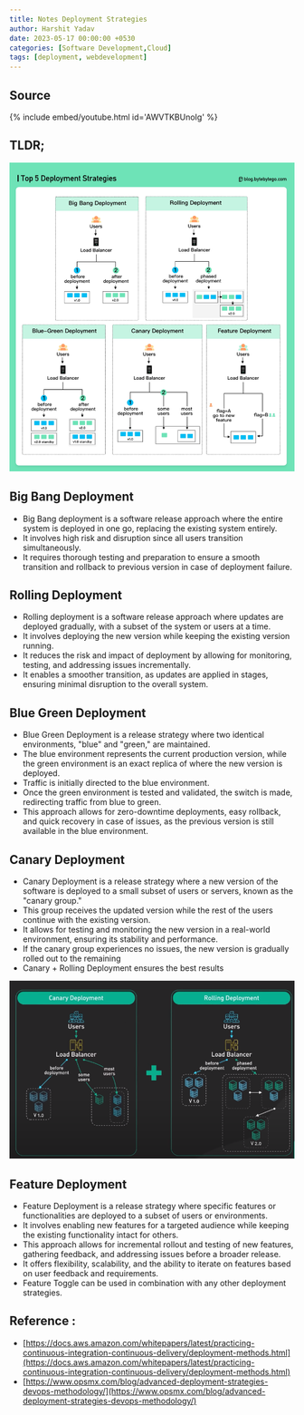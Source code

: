 ```yaml
---
title: Notes Deployment Strategies 
author: Harshit Yadav
date: 2023-05-17 00:00:00 +0530
categories: [Software Development,Cloud]
tags: [deployment, webdevelopment]
---
```


## Source

{% include embed/youtube.html id='AWVTKBUnoIg' %}

## TLDR;

![Untitled](https://raw.githubusercontent.com/harshityadav95/staticfiles/main/Notes_Deployment%20_Strategies/Untitled.png)

## Big Bang Deployment

- Big Bang deployment is a software release approach where the entire system is deployed in one go, replacing the existing system entirely.
- It involves high risk and disruption since all users transition simultaneously.
- It requires thorough testing and preparation to ensure a smooth transition and rollback to previous version in case of deployment failure.

## Rolling Deployment

- Rolling deployment is a software release approach where updates are deployed gradually, with a subset of the system or users at a time.
- It involves deploying the new version while keeping the existing version running.
- It reduces the risk and impact of deployment by allowing for monitoring, testing, and addressing issues incrementally.
- It enables a smoother transition, as updates are applied in stages, ensuring minimal disruption to the overall system.

## Blue Green Deployment

- Blue Green Deployment is a release strategy where two identical environments, "blue" and "green," are maintained.
- The blue environment represents the current production version, while the green environment is an exact replica of where the new version is deployed.
- Traffic is initially directed to the blue environment.
- Once the green environment is tested and validated, the switch is made, redirecting traffic from blue to green.
- This approach allows for zero-downtime deployments, easy rollback, and quick recovery in case of issues, as the previous version is still available in the blue environment.

## Canary Deployment

- Canary Deployment is a release strategy where a new version of the software is deployed to a small subset of users or servers, known as the "canary group."
- This group receives the updated version while the rest of the users continue with the existing version.
- It allows for testing and monitoring the new version in a real-world environment, ensuring its stability and performance.
- If the canary group experiences no issues, the new version is gradually rolled out to the remaining
- Canary + Rolling Deployment ensures the best results

![Untitled](https://raw.githubusercontent.com/harshityadav95/staticfiles/3a10c86582b2593d01d53199d8f85cfe686d18f5/Notes_Deployment%20_Strategies/Untitled%201.png)

## Feature Deployment

- Feature Deployment is a release strategy where specific features or functionalities are deployed to a subset of users or environments.
- It involves enabling new features for a targeted audience while keeping the existing functionality intact for others.
- This approach allows for incremental rollout and testing of new features, gathering feedback, and addressing issues before a broader release.
- It offers flexibility, scalability, and the ability to iterate on features based on user feedback and requirements.
- Feature Toggle can be used in combination with any other deployment strategies.

## Reference :

- [https://docs.aws.amazon.com/whitepapers/latest/practicing-continuous-integration-continuous-delivery/deployment-methods.html](https://docs.aws.amazon.com/whitepapers/latest/practicing-continuous-integration-continuous-delivery/deployment-methods.html)
- [https://www.opsmx.com/blog/advanced-deployment-strategies-devops-methodology/](https://www.opsmx.com/blog/advanced-deployment-strategies-devops-methodology/)


